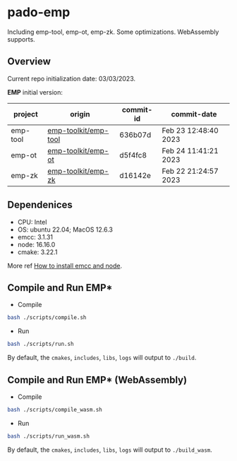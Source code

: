 # pado-emp
Including emp-tool, emp-ot, emp-zk. Some optimizations. WebAssembly supports.


## Overview

Current repo initialization date: 03/03/2023.

**EMP** initial version:

| project  | origin                                                          | commit-id | commit-date          |
| -------- | --------------------------------------------------------------- | --------- | -------------------- |
| emp-tool | [emp-toolkit/emp-tool](https://github.com/emp-toolkit/emp-tool) | 636b07d   | Feb 23 12:48:40 2023 |
| emp-ot   | [emp-toolkit/emp-ot](https://github.com/emp-toolkit/emp-ot)     | d5f4fc8   | Feb 24 11:41:21 2023 |
| emp-zk   | [emp-toolkit/emp-zk](https://github.com/emp-toolkit/emp-zk)     | d16142e   | Feb 22 21:24:57 2023 |


## Dependenices

- CPU: Intel
- OS: ubuntu 22.04; MacOS 12.6.3
- emcc: 3.1.31
- node: 16.16.0
- cmake: 3.22.1

More ref [How to install emcc and node](./docs/INSTALL.md).


## Compile and Run EMP*

- Compile

```sh
bash ./scripts/compile.sh
```

- Run

```sh
bash ./scripts/run.sh
```

By default, the `cmakes`, `includes`, `libs`, `logs` will output to `./build`.


## Compile and Run EMP* (WebAssembly)

- Compile

```sh
bash ./scripts/compile_wasm.sh
```

- Run

```sh
bash ./scripts/run_wasm.sh
```

By default, the `cmakes`, `includes`, `libs`, `logs` will output to `./build_wasm`.

